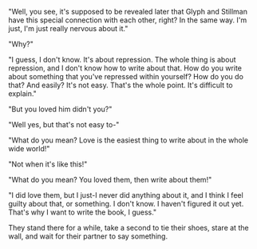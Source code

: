"Well, you see, it's supposed to be revealed later that Glyph and Stillman have this special connection with each other, right? In the same way. I'm just, I'm just really nervous about it."

"Why?"

"I guess, I don't know. It's about repression. The whole thing is about repression, and I don't know how to write about that. How do you write about something that you've repressed within yourself? How do you do that? And easily? It's not easy. That's the whole point. It's difficult to explain."

"But you loved him didn't you?"

"Well yes, but that's not easy to-"

"What do you mean? Love is the easiest thing to write about in the whole wide world!"

"Not when it's like this!"

"What do you mean? You loved them, then write about them!"

"I did love them, but I just-I never did anything about it, and I think I feel guilty about that, or something. I don't know. I haven't figured it out yet. That's why I want to write the book, I guess."

They stand there for a while, take a second to tie their shoes, stare at the wall, and wait for their partner to say something.
